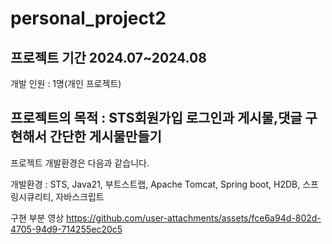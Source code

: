 # personal_project2



프로젝트 기간 2024.07~2024.08
----------------------------------------------------------------------------------------------------
개발 인원 : 1명(개인 프로젝트)

프로젝트의 목적 : STS회원가입 로그인과 게시물,댓글 구현해서 간단한 게시물만들기
----------------------------------------------------------------------------------------------------

프로젝트 개발환경은 다음과 같습니다.

개발환경 :  STS, Java21, 부트스트랩, Apache Tomcat, Spring boot, H2DB, 스프링시큐리티, 자바스크립트

구현 부분 영상
https://github.com/user-attachments/assets/fce6a94d-802d-4705-94d9-714255ec20c5

